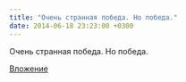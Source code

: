 ```yaml
---
title: "Очень странная победа. Но победа."
date: 2014-06-18 23:23:00 +0300
---
```


Очень странная победа. Но победа.

[Вложение](https://vk.com/photo41076938_333115650)
